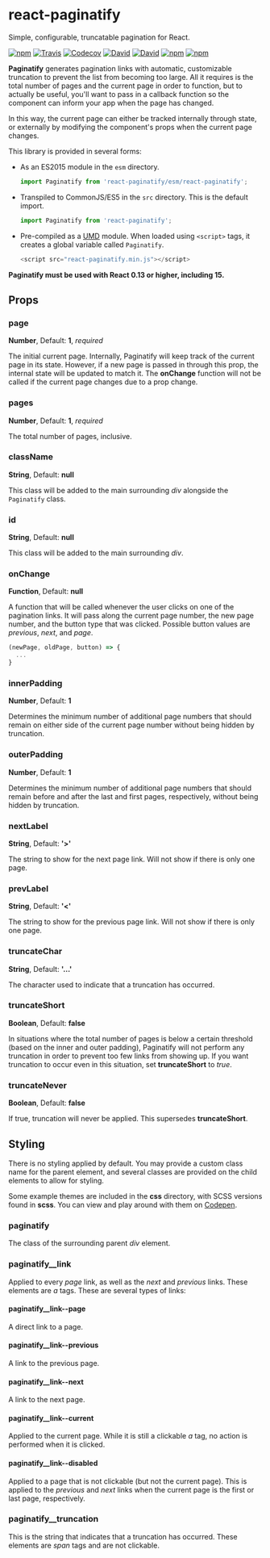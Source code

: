 # react-paginatify
Simple, configurable, truncatable pagination for React.

[![npm](https://img.shields.io/npm/v/react-paginatify.svg?style=flat-square)](https://www.npmjs.com/package/react-paginatify)
[![Travis](https://img.shields.io/travis/briansokol/react-paginatify.svg?branch=master&style=flat-square)](https://travis-ci.org/briansokol/react-paginatify)
[![Codecov](https://img.shields.io/codecov/c/github/briansokol/react-paginatify/master.svg?style=flat-square)](https://codecov.io/github/briansokol/react-paginatify?branch=master)
[![David](https://img.shields.io/david/briansokol/react-paginatify.svg?style=flat-square)](https://github.com/briansokol/react-paginatify/blob/master/package.json)
[![David](https://img.shields.io/david/dev/briansokol/react-paginatify.svg?style=flat-square)](https://github.com/briansokol/react-paginatify/blob/master/package.json)
[![npm](https://img.shields.io/npm/l/react-paginatify.svg?style=flat-square)](https://www.npmjs.com/package/react-paginatify)
[![npm](https://img.shields.io/npm/dt/react-paginatify.svg?style=flat-square)](https://www.npmjs.com/package/react-paginatify)

**Paginatify** generates pagination links with automatic, customizable truncation to prevent the list from becoming too large. All it requires is the total number of pages and the current page in order to function, but to actually be useful, you'll want to pass in a callback function so the component can inform your app when the page has changed.

In this way, the current page can either be tracked internally through state, or externally by modifying the component's props when the current page changes.

This library is provided in several forms:

- As an ES2015 module in the `esm` directory.

    ```javascript
    import Paginatify from 'react-paginatify/esm/react-paginatify';
    ```
    
- Transpiled to CommonJS/ES5 in the `src` directory. This is the default import.

    ```javascript
    import Paginatify from 'react-paginatify';
    ```
    
- Pre-compiled as a [UMD](https://github.com/umdjs/umd) module. When loaded using `<script>` tags, it creates a global variable called `Paginatify`.
  
    ```javascript
    <script src="react-paginatify.min.js"></script>
    ```

**Paginatify must be used with React 0.13 or higher, including 15.**

## Props

### page
**Number**, Default: **1**, *required*

The initial current page. Internally, Paginatify will keep track of the current page in its state. However, if a new page is passed in through this prop, the internal state will be updated to match it. The **onChange** function will not be called if the current page changes due to a prop change.

### pages
**Number**, Default: **1**, *required*

The total number of pages, inclusive.

### className
**String**, Default: **null**

This class will be added to the main surrounding *div* alongside the `Paginatify` class.

### id
**String**, Default: **null**

This class will be added to the main surrounding *div*.

### onChange
**Function**, Default: **null**

A function that will be called whenever the user clicks on one of the pagination links. It will pass along the current page number, the new page number, and the button type that was clicked. Possible button values are *previous*, *next*, and *page*.
```javascript
(newPage, oldPage, button) => {
  ...
}
```

### innerPadding
**Number**, Default: **1**

Determines the minimum number of additional page numbers that should remain on either side of the current page number without being hidden by truncation.

### outerPadding
**Number**, Default: **1**

Determines the minimum number of additional page numbers that should remain before and after the last and first pages, respectively, without being hidden by truncation.

### nextLabel
**String**, Default: **'>'**

The string to show for the next page link. Will not show if there is only one page.

### prevLabel
**String**, Default: **'<'**

The string to show for the previous page link. Will not show if there is only one page.

### truncateChar
**String**, Default: **'…'**

The character used to indicate that a truncation has occurred.

### truncateShort
**Boolean**, Default: **false**

In situations where the total number of pages is below a certain threshold (based on the inner and outer padding), Paginatify will not perform any truncation in order to prevent too few links from showing up. If you want truncation to occur even in this situation, set **truncateShort** to *true*.

### truncateNever
**Boolean**, Default: **false**

If true, truncation will never be applied. This supersedes **truncateShort**.

## Styling

There is no styling applied by default. You may provide a custom class name for the parent element, and several classes are provided on the child elements to allow for styling.

Some example themes are included in the **css** directory, with SCSS versions found in **scss**. You can view and play around with them on [Codepen](http://codepen.io/collection/APoJRQ/).

### paginatify
The class of the surrounding parent *div* element.

### paginatify__link
Applied to every *page* link, as well as the *next* and *previous* links. These elements are *a* tags. These are several types of links:

#### paginatify__link--page
A direct link to a page.

#### paginatify__link--previous
A link to the previous page.

#### paginatify__link--next
A link to the next page.

#### paginatify__link--current
Applied to the current page. While it is still a clickable *a* tag, no action is performed when it is clicked.

#### paginatify__link--disabled
Applied to a page that is not clickable (but not the current page). This is applied to the *previous* and *next* links when the current page is the first or last page, respectively.

### paginatify__truncation
This is the string that indicates that a truncation has occurred. These elements are *span* tags and are not clickable.
